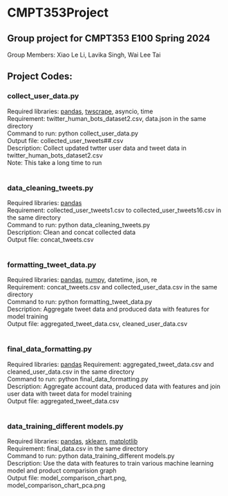 # CMPT353Project

## Group project for CMPT353 E100 Spring 2024

Group Members: Xiao Le Li, Lavika Singh, Wai Lee Tai

## Project Codes:

### collect_user_data.py

Required libraries: [pandas](https://pandas.pydata.org/), [twscrape](https://github.com/vladkens/twscrape), asyncio, time  
Requirement: twitter_human_bots_dataset2.csv, data.json in the same directory  
Command to run: python collect_user_data.py  
Output file: collected_user_tweets##.csv  
Description: Collect updated twtter user data and tweet data in twitter_human_bots_dataset2.csv  
Note: This take a long time to run  
<br>

### data_cleaning_tweets.py

Required libraries: [pandas](https://pandas.pydata.org/)  
Requirement: collected_user_tweets1.csv to collected_user_tweets16.csv in the same directory  
Command to run: python data_cleaning_tweets.py  
Description: Clean and concat collected data  
Output file: concat_tweets.csv  
<br>

### formatting_tweet_data.py

Required libraries: [pandas](https://pandas.pydata.org/), [numpy](https://numpy.org/), datetime, json, re  
Requirement: concat_tweets.csv and collected_user_data.csv in the same directory  
Command to run: python formatting_tweet_data.py  
Description: Aggregate tweet data and produced data with features for model training  
Output file: aggregated_tweet_data.csv, cleaned_user_data.csv  
<br>

### final_data_formatting.py

Required libraries: [pandas](https://pandas.pydata.org/)
Requirement: aggregated_tweet_data.csv and cleaned_user_data.csv in the same directory  
Command to run: python final_data_formatting.py  
Description: Aggregate account data, produced data with features and join user data with tweet data for model training  
Output file: aggregated_tweet_data.csv  
<br>

### data_training_different models.py

Required libraries: [pandas](https://pandas.pydata.org/), [sklearn](https://scikit-learn.org/stable/), [matplotlib](https://matplotlib.org/)  
Requirement: final_data.csv in the same directory  
Command to run: python data_training_different models.py  
Description: Use the data with features to train various machine learning model and product comparision graph  
Output file: model_comparison_chart.png, model_comparison_chart_pca.png

